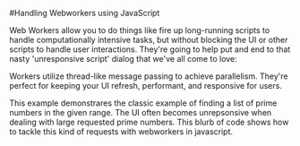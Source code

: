 #Handling Webworkers using JavaScript

Web Workers allow you to do things like fire up long-running scripts to handle computationally intensive tasks, 
but without blocking the UI or other scripts to handle user interactions. 
They're going to help put and end to that nasty 'unresponsive script' dialog that we've all come to love:

Workers utilize thread-like message passing to achieve parallelism. They're perfect for keeping your 
UI refresh, performant, and responsive for users.

This example demonstrares the classic example of finding a list of prime numbers in the given range. The UI often becomes unrepsonsive
when dealing with large requested prime numbers. This blurb of code shows how to tackle this kind of requests with webworkers in
javascript.
